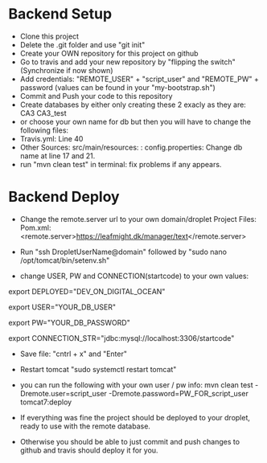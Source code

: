 # Backend Setup
- Clone this project
- Delete the .git folder and use "git init"
- Create your OWN repository for this project on github
- Go to travis and add your new repository by "flipping the switch" (Synchronize if now shown)
- Add credentials: "REMOTE_USER" + "script_user" and "REMOTE_PW" + password (values can be found in your "my-bootstrap.sh")
- Commit and Push your code to this repository
- Create databases by either only creating these 2 exacly as they are:
CA3
CA3_test
- or choose your own name for db but then you will have to change the following files:
- Travis.yml: Line 40
- Other Sources: src/main/resources: <default package>: config.properties: Change db name at line 17 and 21.
- run "mvn clean test" in terminal: fix problems if any appears.
 
# Backend Deploy
- Change the remote.server url to your own domain/droplet
Project Files: Pom.xml: <remote.server>https://leafmight.dk/manager/text</remote.server> 

- Run "ssh DropletUserName@domain" followed by "sudo nano /opt/tomcat/bin/setenv.sh"

- change USER, PW and CONNECTION(startcode) to your own values:

export DEPLOYED="DEV_ON_DIGITAL_OCEAN"

export USER="YOUR_DB_USER"

export PW="YOUR_DB_PASSWORD"

export CONNECTION_STR="jdbc:mysql://localhost:3306/startcode"

- Save file: "cntrl + x" and "Enter"
- Restart tomcat "sudo systemctl restart tomcat"

- you can run the following with your own user / pw info: 
mvn clean test -Dremote.user=script_user -Dremote.password=PW_FOR_script_user tomcat7:deploy

- If everything was fine the project should be deployed to your droplet, ready to use with the remote database.
- Otherwise you should be able to just commit and push changes to github and travis should deploy it for you.


